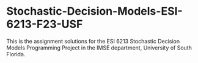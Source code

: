 # Stochastic-Decision-Models-ESI-6213-F23-USF


This is the assignment solutions for the ESI 6213 Stochastic Decision Models Programming Project in the IMSE department, University of South Florida.
